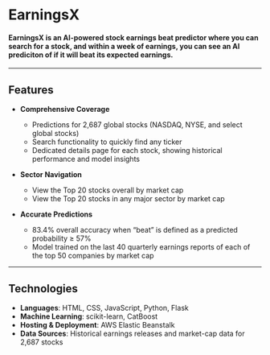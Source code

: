 # EarningsX

#### EarningsX is an AI-powered stock earnings beat predictor where you can search for a stock, and within a week of earnings, you can see an AI prediciton of if it will beat its expected earnings.
---

## Features

- **Comprehensive Coverage**  
  - Predictions for 2,687 global stocks (NASDAQ, NYSE, and select global stocks)  
  - Search functionality to quickly find any ticker  
  - Dedicated details page for each stock, showing historical performance and model insights

- **Sector Navigation**  
  - View the Top 20 stocks overall by market cap
  - View the Top 20 stocks in any major sector by market cap

- **Accurate Predictions**  
  - 83.4% overall accuracy when “beat” is defined as a predicted probability ≥ 57%  
  - Model trained on the last 40 quarterly earnings reports of each of the top 50 companies by market cap

---

## Technologies

- **Languages**: HTML, CSS, JavaScript, Python, Flask 
- **Machine Learning**: scikit-learn, CatBoost  
- **Hosting & Deployment**: AWS Elastic Beanstalk
- **Data Sources**: Historical earnings releases and market-cap data for 2,687 stocks
